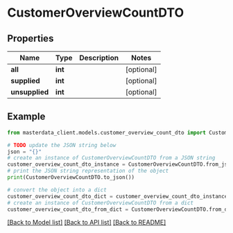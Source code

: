 # CustomerOverviewCountDTO


## Properties

Name | Type | Description | Notes
------------ | ------------- | ------------- | -------------
**all** | **int** |  | [optional] 
**supplied** | **int** |  | [optional] 
**unsupplied** | **int** |  | [optional] 

## Example

```python
from masterdata_client.models.customer_overview_count_dto import CustomerOverviewCountDTO

# TODO update the JSON string below
json = "{}"
# create an instance of CustomerOverviewCountDTO from a JSON string
customer_overview_count_dto_instance = CustomerOverviewCountDTO.from_json(json)
# print the JSON string representation of the object
print(CustomerOverviewCountDTO.to_json())

# convert the object into a dict
customer_overview_count_dto_dict = customer_overview_count_dto_instance.to_dict()
# create an instance of CustomerOverviewCountDTO from a dict
customer_overview_count_dto_from_dict = CustomerOverviewCountDTO.from_dict(customer_overview_count_dto_dict)
```
[[Back to Model list]](../README.md#documentation-for-models) [[Back to API list]](../README.md#documentation-for-api-endpoints) [[Back to README]](../README.md)


